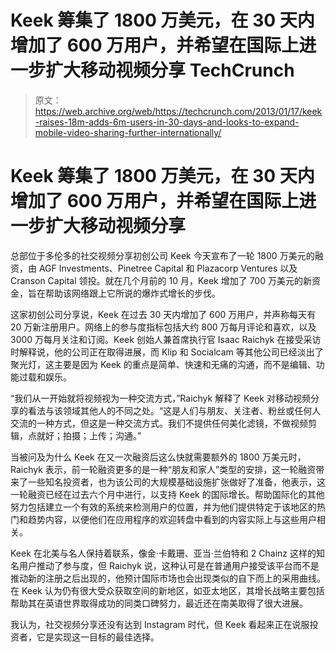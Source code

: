 # Keek 筹集了 1800 万美元，在 30 天内增加了 600 万用户，并希望在国际上进一步扩大移动视频分享 TechCrunch

> 原文：<https://web.archive.org/web/https://techcrunch.com/2013/01/17/keek-raises-18m-adds-6m-users-in-30-days-and-looks-to-expand-mobile-video-sharing-further-internationally/>

# Keek 筹集了 1800 万美元，在 30 天内增加了 600 万用户，并希望在国际上进一步扩大移动视频分享

总部位于多伦多的社交视频分享初创公司 Keek 今天宣布了一轮 1800 万美元的融资，由 AGF Investments、Pinetree Capital 和 Plazacorp Ventures 以及 Cranson Capital 领投。就在几个月前的 10 月，Keek 增加了 700 万美元的新资金，旨在帮助该网络跟上它所说的爆炸式增长的步伐。

这家初创公司分享说，Keek 在过去 30 天内增加了 600 万用户，并声称每天有 20 万新注册用户。网络上的参与度指标包括大约 800 万每月评论和喜欢，以及 3000 万每月关注和订阅。Keek 创始人兼首席执行官 Isaac Raichyk 在接受采访时解释说，他的公司正在取得进展，而 Klip 和 Socialcam 等其他公司已经淡出了聚光灯，这主要是因为 Keek 的重点是简单、快速和无痛的沟通，而不是编辑、功能过载和娱乐。

“我们从一开始就将视频视为一种交流方式，”Raichyk 解释了 Keek 对移动视频分享的看法与该领域其他人的不同之处。“这是人们与朋友、关注者、粉丝或任何人交流的一种方式，但这是一种交流方式。我们不提供任何美化滤镜，不做视频剪辑，点就好；拍摄；上传；沟通。”

当被问及为什么 Keek 在又一次融资后这么快就需要额外的 1800 万美元时，Raichyk 表示，前一轮融资更多的是一种“朋友和家人”类型的安排，这一轮融资带来了一些知名投资者，也为该公司的大规模基础设施扩张做好了准备，他表示，这一轮融资已经在过去六个月中进行，以支持 Keek 的国际增长。帮助国际化的其他努力包括建立一个有效的系统来检测用户的位置，并为他们提供特定于该地区的热门和趋势内容，以便他们在应用程序的欢迎转盘中看到的内容实际上与这些用户相关。

Keek 在北美与名人保持着联系，像金·卡戴珊、亚当·兰伯特和 2 Chainz 这样的知名用户推动了参与度，但 Raichyk 说，这种认可是在普通用户接受该平台而不是推动新的注册之后出现的，他预计国际市场也会出现类似的自下而上的采用曲线。在 Keek 认为仍有很大受众获取空间的新地区，如亚太地区，其增长战略主要包括帮助其在英语世界取得成功的同类口碑努力，最近还在南美取得了很大进展。

我认为，社交视频分享还没有达到 Instagram 时代，但 Keek 看起来正在说服投资者，它是实现这一目标的最佳选择。